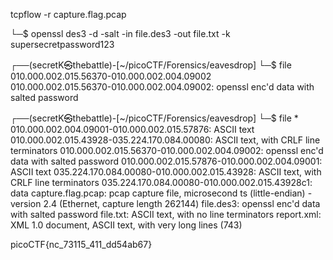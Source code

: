 tcpflow -r capture.flag.pcap 

└─$ openssl des3 -d -salt -in file.des3 -out file.txt -k supersecretpassword123


                                                                                               
┌──(secretK㉿thebattle)-[~/picoCTF/Forensics/eavesdrop]
└─$ file 010.000.002.015.56370-010.000.002.004.09002                           
010.000.002.015.56370-010.000.002.004.09002: openssl enc'd data with salted password
                                                                                               
┌──(secretK㉿thebattle)-[~/picoCTF/Forensics/eavesdrop]
└─$ file *                                          
010.000.002.004.09001-010.000.002.015.57876:   ASCII text
010.000.002.015.43928-035.224.170.084.00080:   ASCII text, with CRLF line terminators
010.000.002.015.56370-010.000.002.004.09002:   openssl enc'd data with salted password
010.000.002.015.57876-010.000.002.004.09001:   ASCII text
035.224.170.084.00080-010.000.002.015.43928:   ASCII text, with CRLF line terminators
035.224.170.084.00080-010.000.002.015.43928c1: data
capture.flag.pcap:                             pcap capture file, microsecond ts (little-endian) - version 2.4 (Ethernet, capture length 262144)
file.des3:                                     openssl enc'd data with salted password
file.txt:                                      ASCII text, with no line terminators
report.xml:                                    XML 1.0 document, ASCII text, with very long lines (743)
                       



picoCTF{nc_73115_411_dd54ab67}